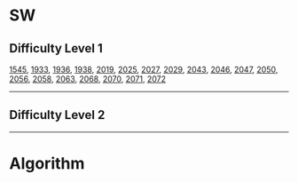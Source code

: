 # SW
## Difficulty Level 1
[1545](https://github.com/JuHyun-E/Samsung-SW-Expert/blob/master/1545.py), [1933](https://github.com/JuHyun-E/Samsung-SW-Expert/blob/master/1933.py), [1936](https://github.com/JuHyun-E/Samsung-SW-Expert/blob/master/1936.py), [1938](https://github.com/JuHyun-E/Samsung-SW-Expert/blob/master/1938.py), [2019](https://github.com/JuHyun-E/Samsung-SW-Expert/blob/master/2019.py), [2025](https://github.com/JuHyun-E/Samsung-SW-Expert/blob/master/2025.py), [2027](https://github.com/JuHyun-E/Samsung-SW-Expert/blob/master/2027.py), [2029](https://github.com/JuHyun-E/Samsung-SW-Expert/blob/master/2029.py), [2043](https://github.com/JuHyun-E/Samsung-SW-Expert/blob/master/2043.py), [2046](https://github.com/JuHyun-E/Samsung-SW-Expert/blob/master/2046.py), [2047](https://github.com/JuHyun-E/Samsung-SW-Expert/blob/master/2047.py), [2050](https://github.com/JuHyun-E/Samsung-SW-Expert/blob/master/2050.py), [2056](https://github.com/JuHyun-E/Samsung-SW-Expert/blob/master/2056.py), [2058](https://github.com/JuHyun-E/Samsung-SW-Expert/blob/master/2058.py), [2063](https://github.com/JuHyun-E/Samsung-SW-Expert/blob/master/2063.py), [2068](https://github.com/JuHyun-E/Samsung-SW-Expert/blob/master/2068.py), [2070](https://github.com/JuHyun-E/Samsung-SW-Expert/blob/master/2070.py), [2071](https://github.com/JuHyun-E/Samsung-SW-Expert/blob/master/2071.py), [2072](https://github.com/JuHyun-E/Samsung-SW-Expert/blob/master/2072.py)
***
## Difficulty Level 2
***
# Algorithm
